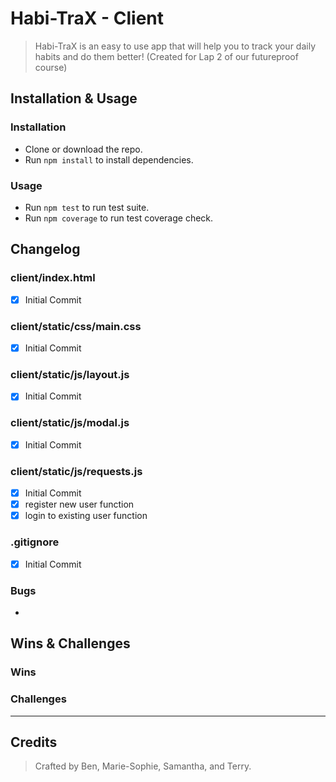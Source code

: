 # Habi-TraX - Client

> Habi-TraX is an easy to use app that will help you to track your daily habits and do them better! (Created for Lap 2 of our futureproof course)

## Installation & Usage

### Installation

* Clone or download the repo.
* Run `npm install` to install dependencies.

### Usage

* Run `npm test` to run test suite.
* Run `npm coverage` to run test coverage check.

## Changelog

### client/index.html

- [x] Initial Commit

### client/static/css/main.css

- [x] Initial Commit

### client/static/js/layout.js

- [x] Initial Commit

### client/static/js/modal.js

- [x] Initial Commit

### client/static/js/requests.js

- [x] Initial Commit
- [x] register new user function
- [x] login to existing user function

### .gitignore

- [x] Initial Commit

### Bugs
- 

## Wins & Challenges

### Wins

### Challenges

----
## Credits

>Crafted by Ben, Marie-Sophie, Samantha, and Terry.
